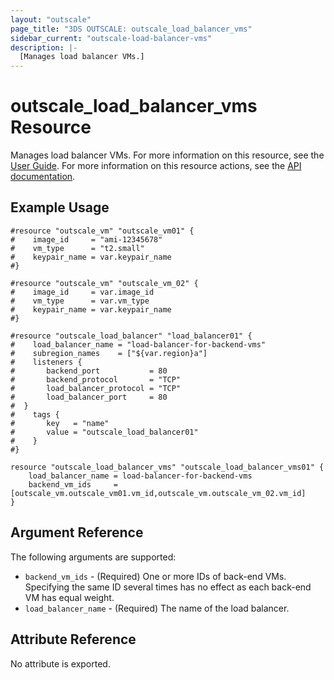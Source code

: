 ```yaml
---
layout: "outscale"
page_title: "3DS OUTSCALE: outscale_load_balancer_vms"
sidebar_current: "outscale-load-balancer-vms"
description: |-
  [Manages load balancer VMs.]
---
```


# outscale_load_balancer_vms Resource

Manages load balancer VMs.
For more information on this resource, see the [User Guide](https://wiki.outscale.net/display/EN/About+Load+Balancers).
For more information on this resource actions, see the [API documentation](https://docs.outscale.com/api#registervmsinloadbalancer).

## Example Usage

```hcl
#resource "outscale_vm" "outscale_vm01" {
#    image_id     = "ami-12345678"
#    vm_type      = "t2.small"
#    keypair_name = var.keypair_name
#}

#resource "outscale_vm" "outscale_vm_02" {
#    image_id     = var.image_id
#    vm_type      = var.vm_type
#    keypair_name = var.keypair_name
#}

#resource "outscale_load_balancer" "load_balancer01" {
#    load_balancer_name = "load-balancer-for-backend-vms"
#    subregion_names    = ["${var.region}a"]
#    listeners {
#       backend_port           = 80
#       backend_protocol       = "TCP"
#       load_balancer_protocol = "TCP"
#       load_balancer_port     = 80
#  }
#    tags {
#       key   = "name"
#       value = "outscale_load_balancer01"
#    }
#}

resource "outscale_load_balancer_vms" "outscale_load_balancer_vms01" {
    load_balancer_name = load-balancer-for-backend-vms
    backend_vm_ids     = [outscale_vm.outscale_vm01.vm_id,outscale_vm.outscale_vm_02.vm_id]
}
```

## Argument Reference

The following arguments are supported:

* `backend_vm_ids` - (Required) One or more IDs of back-end VMs.<br />
Specifying the same ID several times has no effect as each back-end VM has equal weight.
* `load_balancer_name` - (Required) The name of the load balancer.

## Attribute Reference

No attribute is exported.

